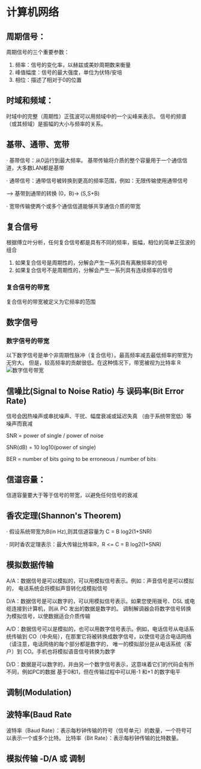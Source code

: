# 计算机网络

## 周期信号：
周期信号的三个重要参数：
1. 频率：信号的变化率，以赫兹或美妙周期数来衡量
2. 峰值幅度：信号的最大强度，单位为伏特/安培
3. 相位：描述了相对于0的位置

## 时域和频域：
时域中的完整（周期性）正弦波可以用频域中的一个尖峰来表示。
信号的频谱（或其频域）是振幅的大小与频率的关系。

## 基带、通带、宽带
· 基带信号：从0运行到最大频率。
    基带传输将介质的整个容量用于一个通信信道，大多数LAN都是基带

· 通带信号：通带信号被转换到更高的频率范围，例如：无限传输使用通带信号

--> 基带到通带的转换  (0，B)-> (S,S+B)

· 宽带传输使两个或多个通信信道能够共享通信介质的带宽

## 复合信号
根据傅立叶分析，任何复合信号都是具有不同的频率，振幅，相位的简单正弦波的组合
1. 如果复合信号是周期性的，分解会产生一系列具有离散频率的信号
2. 如果复合信号不是周期性的，分解会产生一系列具有连续频率的信号
### 复合信号的带宽
复合信号的带宽被定义为它频率的范围

## 数字信号
### 数字信号的带宽
以下数字信号是单个非周期性脉冲（复合信号）。最高频率减去最低频率的带宽为无穷大。
但是，较高频率的贡献很低。在这种情况下，带宽被视为比特率 R
![数字信号带宽](数字信号带宽.png)

## 信噪比(Signal to Noise Ratio) 与 误码率(Bit Error Rate)
信号会因热噪声或串扰噪声、干扰、幅度衰减或延迟失真
（由于系统带宽低）等噪声而衰减

SNR = power of single / power of noise

SNR(dB) = 10 log10(power of single)

BER = number of bits going to be erroneous / number of bits

## 信道容量：
信道容量要大于等于信号的带宽，以避免任何信号的衰减

## 香农定理(Shannon's Theorem)
· 假设系统带宽为B(in Hz),则其信道容量为 C = B log2(1+SNR)

· 同时香农定理表示：最大传输比特率R，R <= C = B log2(1+SNR)

## 模拟数据传输
A/A：数据信号是可以模拟的，可以用模拟信号表示。例如：声音信号是可以模拟的，
电话系统会将模拟声音转化成模拟信号

D/A：数据信号是可以数字的，可以用模拟信号表示。如果您使用拨号、DSL 或电缆连接到计算机，则从 PC 发出的数据是数字的。
调制解调器会将数字信号转换为模拟信号，以使数据适合介质传输

A/D：数据信号可以是模拟的，也可以用数字信号表示。例如，电话信号从电话系统传输到 CO（中央局），在那里它将被转换成数字信号，以使信号适合电话网络（请注意，电话网络的每个部分都是数字的，
唯一的模拟部分是从电话系统（客户）到 CO。手机也将模拟语音信号转换为数字

D/D：数据是可以数字的，并由另一个数字信号表示，这意味着它们的代码会有所不同，例如PC的数据
基于0和1，但在传输过程中可以用-1 和+1 的数字电平

## 调制(Modulation)


## 波特率(Baud Rate
波特率（Baud Rate）：表示每秒钟传输的符号（信号单元）的数量，一个符号可以表示一个或多个比特。
比特率（Bit Rate）：表示每秒钟传输的比特数量。

## 模拟传输 -D/A 或 调制

